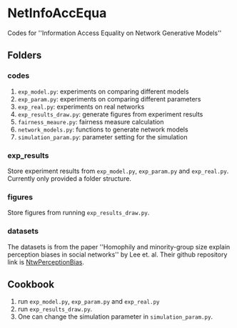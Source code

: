 # NetInfoAccEqua
 Codes for ''Information Access Equality on Network Generative Models''

## Folders
### codes
1. `exp_model.py`: experiments on comparing different models
2. `exp_param.py`: experiments on comparing different parameters
3. `exp_real.py`: experiments on real networks
4. `exp_results_draw.py`: generate figures from experiment results
5. `fairness_meaure.py`: fairness measure calculation
6. `network_models.py`: functions to generate network models
7. `simulation_param.py`: parameter setting for the simulation

### exp_results
Store experiment results from `exp_model.py`, `exp_param.py` and `exp_real.py`. Currently only provided a folder structure.

### figures
Store figures from running `exp_results_draw.py`.

### datasets
The datasets is from the paper ''Homophily and minority-group size explain perception biases in social networks'' by Lee et. al. Their github repository link is [NtwPerceptionBias](https://github.com/frbkrm/NtwPerceptionBias).

## Cookbook
1. run `exp_model.py`, `exp_param.py` and `exp_real.py`
2. run `exp_results_draw.py`.
3. One can change the simulation parameter in `simulation_param.py`.

